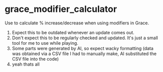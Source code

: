 # grace_modifier_calculator
Use to calculate % increase/decrease when using modifiers in Grace.

1. Expect this to be outdated whenever an update comes out.
2. Don't expect this to be regularly checked and updated. It's just a small tool for me to use while playing.
3. Some parts were generated by AI, so expect wacky formatting (data was obtained via a CSV file I had to manually make, AI substituted the CSV file into the code)
4. yeah thats all
